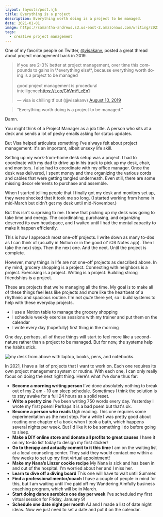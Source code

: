 ```yaml
---
layout: layouts/post.njk
title: Everything is a project
description: Everything worth doing is a project to be managed.
date: 2021-01-01
image: https://samantha-andrews.s3.us-east-2.amazonaws.com/writing/2021-01-01-everything-is-a-project.jpg
tags:
  - creative project management
---
```

One of my favorite people on Twitter, [@visakanv](https://twitter.com/visakanv), posted a great thread about project management back in 2019.

<blockquote class="twitter-tweet"><p lang="en" dir="ltr">if you are 2-3% better at project management, over time this compounds to gains in \*everything else\*, because everything worth doing is a project to be managed<br><br>good project management is procedural intelligence<a href="https://t.co/GhVmYLeEn1">https://t.co/GhVmYLeEn1</a></p>&mdash; visa is chilling tf out (@visakanv) <a href="https://twitter.com/visakanv/status/1160121481029754881?ref_src=twsrc%5Etfw">August 10, 2019</a></blockquote> <script async src="https://platform.twitter.com/widgets.js" charset="utf-8"></script>

> "Everything worth doing is a project to be managed."

Damn.

You might think of a Project Manager as a job title. A person who sits at a desk and sends a lot of pesky emails asking for status updates.

But Visa helped articulate something I've always felt about project management: it's an important, albeit unsexy life skill.

Setting up my work-from-home desk setup was a project. I had to coordinate with my dad to drive up in his truck to pick up my desk, chair, and monitors. I also had to coordinate with my office manager. Once the desk was delivered, I spent money and time organizing the various cords and cables that were getting tangled underneath. Even still, there are some missing decor elements to purchase and assemble.

When I started telling people that I finally got my desk and monitors set up, they were shocked that it took me so long. (I started working from home in mid-March but didn't get my desk until mid-November.)

But this isn't surprising to me. I knew that picking up my desk was going to take time and energy. The coordinating, purchasing, and organizing deserved its own headspace, and I waited until I had the mental capacity to make it happen efficiently.

This is how I approach most one-off projects. I write down as many to-dos as I can think of (usually in Notion or in the good ol' iOS Notes app). Then I take the next step. Then the next one. And the next. Until the project is complete.

However, many things in life are not one-off projects as described above. In my mind, grocery shopping is a project. Connecting with neighbors is a project. Exercising is a project. Writing is a project. Building strong friendships is a project.

These are projects that we're managing all the time. My goal is to make all of these things feel less like projects and more like the heartbeat of a rhythmic and spacious routine. I'm not *quite* there yet, so I build systems to help with these everyday projects.

* I use a Notion table to manage the grocery shopping
* I schedule weekly exercise sessions with my trainer and put them on the calendar
* I write every day (hopefully) first thing in the morning

One day, perhaps, all of these things will start to feel more like a second-nature rather than a project to be managed. But for now, the systems help the habits stick.

![my desk from above with laptop, books, pens, and notebooks](https://res.cloudinary.com/djrxspb6p/image/upload/v1630433451/blog/everything_is_a_project/everything-is-a-project_ma5vhn.jpg)

In 2021, I have a list of projects that I want to work on. Each one requires its own project management system or routine. With each one, I can only really focus on doing the next right thing. Here's what I've done thus far:

* **Become a morning writing person**
  I've done absolutely nothing to break out of my 2 am - 10 am sleep schedule. Sometimes I think the solution is to stay awake for a full 24 hours as a solid reset.
* **Write a poetry zine**
  I've been writing 750 words every day. Yesterday I wrote my first poem! Perhaps it is a bad poem but that's ok.
* **Become a person who reads**
  Ugh reading. This one requires some experimentation as the next step. For a while I was pretty good about reading one chapter of a book when I took a bath, which happens several nights per week. But I'd like it to be something I do before going to sleep.
* **Make a DIY online store and donate all profits to great causes**
  I have it on my to-do list today to design my first sticker!
* **Go to therapy and actually commit to it this time**
  I am on the waiting list at a local counseling center. They said they would contact me within a few weeks to set up my first virtual appointment!
* **Make my Nana’s Linzer cookie recipe**
  My Nana is sick and has been in and out of the hospital. I'm worried about her and I miss her.
* **Learn to dive off a diving board**
  This one will have to wait until Summer.
* **Find a professional mentor/coach**
  I have a couple of people in mind for this, but I am waiting until I've paid off my Wandering Aimfully business coaching program, which will be in March.
* **Start doing dance aerobics one day per week**
  I've scheduled my first virtual session for Friday, January 9!
* **Schedule one date night per month**
  AJ and I made a list of date night ideas. Now we just need to set a date and put it on the calendar.